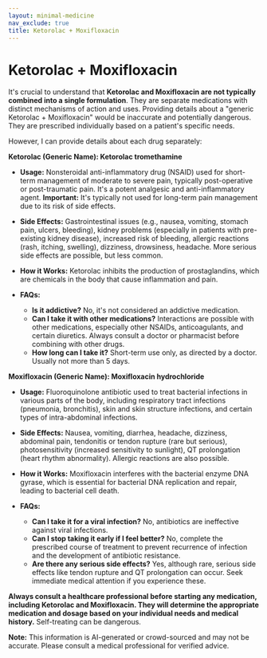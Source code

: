 ```yaml
---
layout: minimal-medicine
nav_exclude: true
title: Ketorolac + Moxifloxacin
---
```


# Ketorolac + Moxifloxacin

It's crucial to understand that **Ketorolac and Moxifloxacin are not typically combined into a single formulation**. They are separate medications with distinct mechanisms of action and uses.  Providing details about a "generic Ketorolac + Moxifloxacin" would be inaccurate and potentially dangerous.  They are prescribed individually based on a patient's specific needs.

However, I can provide details about each drug separately:

**Ketorolac (Generic Name): Ketorolac tromethamine**

* **Usage:**  Nonsteroidal anti-inflammatory drug (NSAID) used for short-term management of moderate to severe pain, typically post-operative or post-traumatic pain.  It's a potent analgesic and anti-inflammatory agent.  **Important:**  It's typically not used for long-term pain management due to its risk of side effects.

* **Side Effects:**  Gastrointestinal issues (e.g., nausea, vomiting, stomach pain, ulcers, bleeding), kidney problems (especially in patients with pre-existing kidney disease), increased risk of bleeding, allergic reactions (rash, itching, swelling), dizziness, drowsiness, headache.  More serious side effects are possible, but less common.

* **How it Works:**  Ketorolac inhibits the production of prostaglandins, which are chemicals in the body that cause inflammation and pain.

* **FAQs:**
    * **Is it addictive?** No, it's not considered an addictive medication.
    * **Can I take it with other medications?**  Interactions are possible with other medications, especially other NSAIDs, anticoagulants, and certain diuretics.  Always consult a doctor or pharmacist before combining with other drugs.
    * **How long can I take it?**  Short-term use only, as directed by a doctor.  Usually not more than 5 days.


**Moxifloxacin (Generic Name): Moxifloxacin hydrochloride**

* **Usage:**  Fluoroquinolone antibiotic used to treat bacterial infections in various parts of the body, including respiratory tract infections (pneumonia, bronchitis), skin and skin structure infections, and certain types of intra-abdominal infections.

* **Side Effects:** Nausea, vomiting, diarrhea, headache, dizziness, abdominal pain, tendonitis or tendon rupture (rare but serious), photosensitivity (increased sensitivity to sunlight), QT prolongation (heart rhythm abnormality).  Allergic reactions are also possible.

* **How it Works:**  Moxifloxacin interferes with the bacterial enzyme DNA gyrase, which is essential for bacterial DNA replication and repair, leading to bacterial cell death.

* **FAQs:**
    * **Can I take it for a viral infection?** No, antibiotics are ineffective against viral infections.
    * **Can I stop taking it early if I feel better?** No, complete the prescribed course of treatment to prevent recurrence of infection and the development of antibiotic resistance.
    * **Are there any serious side effects?** Yes, although rare, serious side effects like tendon rupture and QT prolongation can occur.  Seek immediate medical attention if you experience these.


**Always consult a healthcare professional before starting any medication, including Ketorolac and Moxifloxacin.  They will determine the appropriate medication and dosage based on your individual needs and medical history.**  Self-treating can be dangerous.


**Note:** This information is AI-generated or crowd-sourced and may not be accurate. Please consult a medical professional for verified advice.
